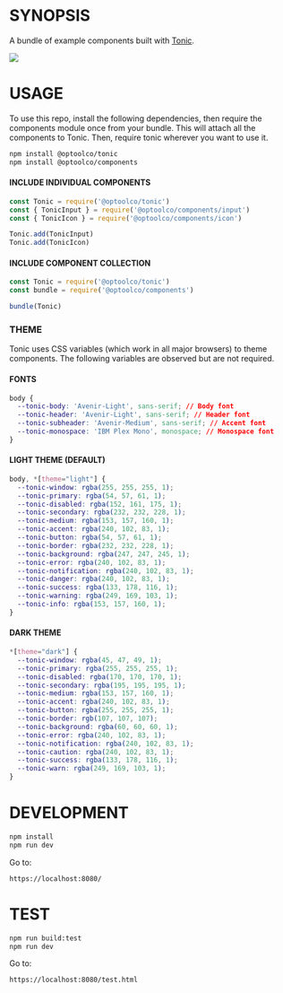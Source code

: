 # SYNOPSIS
A bundle of example components built with [Tonic](https://github.com/hxoht/tonic).

![](https://github.com/optoolco/components/workflows/ci/badge.svg)

# USAGE
To use this repo, install the following dependencies, then require the components
module once from your bundle. This will attach all the components to Tonic. Then,
require tonic wherever you want to use it.

```bash
npm install @optoolco/tonic
npm install @optoolco/components
```

#### INCLUDE INDIVIDUAL COMPONENTS

```js
const Tonic = require('@optoolco/tonic')
const { TonicInput } = require('@optoolco/components/input')
const { TonicIcon } = require('@optoolco/components/icon')

Tonic.add(TonicInput)
Tonic.add(TonicIcon)
```

#### INCLUDE COMPONENT COLLECTION

```js
const Tonic = require('@optoolco/tonic')
const bundle = require('@optoolco/components')

bundle(Tonic)
```

### THEME
Tonic uses CSS variables (which work in all major browsers) to theme components.
The following variables are observed but are not required.

#### FONTS
```css
body {
  --tonic-body: 'Avenir-Light', sans-serif; // Body font
  --tonic-header: 'Avenir-Light', sans-serif; // Header font
  --tonic-subheader: 'Avenir-Medium', sans-serif; // Accent font
  --tonic-monospace: 'IBM Plex Mono', monospace; // Monospace font
}
```

#### LIGHT THEME (DEFAULT)

```css
body, *[theme="light"] {
  --tonic-window: rgba(255, 255, 255, 1);
  --tonic-primary: rgba(54, 57, 61, 1);
  --tonic-disabled: rgba(152, 161, 175, 1);
  --tonic-secondary: rgba(232, 232, 228, 1);
  --tonic-medium: rgba(153, 157, 160, 1);
  --tonic-accent: rgba(240, 102, 83, 1);
  --tonic-button: rgba(54, 57, 61, 1);
  --tonic-border: rgba(232, 232, 228, 1);
  --tonic-background: rgba(247, 247, 245, 1);
  --tonic-error: rgba(240, 102, 83, 1);
  --tonic-notification: rgba(240, 102, 83, 1);
  --tonic-danger: rgba(240, 102, 83, 1);
  --tonic-success: rgba(133, 178, 116, 1);
  --tonic-warning: rgba(249, 169, 103, 1);
  --tonic-info: rgba(153, 157, 160, 1);
}
```

#### DARK THEME

```css
*[theme="dark"] {
  --tonic-window: rgba(45, 47, 49, 1);
  --tonic-primary: rgba(255, 255, 255, 1);
  --tonic-disabled: rgba(170, 170, 170, 1);
  --tonic-secondary: rgba(195, 195, 195, 1);
  --tonic-medium: rgba(153, 157, 160, 1);
  --tonic-accent: rgba(240, 102, 83, 1);
  --tonic-button: rgba(255, 255, 255, 1);
  --tonic-border: rgb(107, 107, 107);
  --tonic-background: rgba(60, 60, 60, 1);
  --tonic-error: rgba(240, 102, 83, 1);
  --tonic-notification: rgba(240, 102, 83, 1);
  --tonic-caution: rgba(240, 102, 83, 1);
  --tonic-success: rgba(133, 178, 116, 1);
  --tonic-warn: rgba(249, 169, 103, 1);
}
```

# DEVELOPMENT

```bash
npm install
npm run dev
```

Go to:

```
https://localhost:8080/
```


# TEST

```bash
npm run build:test
npm run dev
```

Go to:

```
https://localhost:8080/test.html
```
